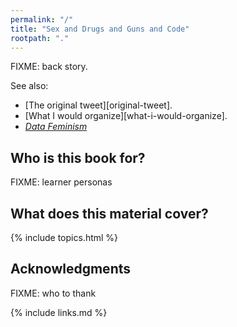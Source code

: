 ```yaml
---
permalink: "/"
title: "Sex and Drugs and Guns and Code"
rootpath: "."
---
```


FIXME: back story.

See also:

-   [The original tweet][original-tweet].
-   [What I would organize][what-i-would-organize].
-   [*Data Feminism*](https://mitpress.mit.edu/books/data-feminism)

## Who is this book for?

FIXME: learner personas

## What does this material cover?

{% include topics.html %}

## Acknowledgments

FIXME: who to thank

{% include links.md %}

